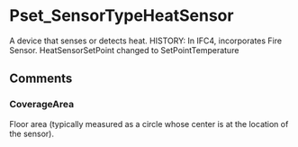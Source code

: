 # Pset_SensorTypeHeatSensor

A device that senses or detects heat. HISTORY: In IFC4, incorporates Fire Sensor. HeatSensorSetPoint changed to SetPointTemperature


## Comments

### CoverageArea

Floor area (typically measured as a circle whose center is at the location of the sensor).

